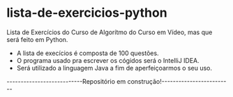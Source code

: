 # lista-de-exercicios-python
Lista de Exercícios do Curso de Algorítmo do Curso em Vídeo, mas que será feito em Python.

- A lista de execícios é composta de 100 questões.
- O programa usado pra escrever os cógidos será o IntelliJ IDEA.
- Será utilizado a linguagem Java a fim de aperfeiçoarmos o seu uso.
  
---------------------------Repositório em construção!-------------------------
